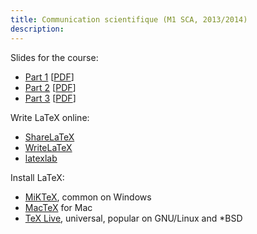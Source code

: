 ```yaml
---
title: Communication scientifique (M1 SCA, 2013/2014)
description:
---
```


Slides for the course:

  * [Part 1](https://www.writelatex.com/blog/7-free-online-introduction-to-latex-course-part-1) [[PDF](https://www.filepicker.io/api/file/XTtTeDFQpS3VGNJhAUYi)]
  * [Part 2](https://www.writelatex.com/blog/9-free-online-introduction-to-latex-course-part-2) [[PDF](https://www.filepicker.io/api/file/fErgbgoIRxyXzG3rvsIW)]
  * [Part 3](https://www.writelatex.com/blog/18) [[PDF](https://www.filepicker.io/api/file/vvamNn0KT1K13eLT2hYb)]

Write LaTeX online:

  * [ShareLaTeX](https://www.sharelatex.com)
  * [WriteLaTeX](https://www.writelatex.com)
  * [latexlab](http://latexlab.org)

Install LaTeX:

  * [MiKTeX](http://miktex.org/), common on Windows
  * [MacTeX](http://tug.org/mactex/) for Mac
  * [TeX Live](http://www.tug.org/texlive/), universal, popular on GNU/Linux and *BSD
